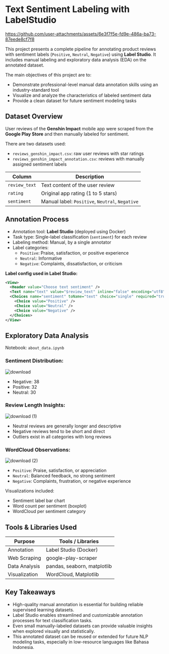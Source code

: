 # Text Sentiment Labeling with LabelStudio

https://github.com/user-attachments/assets/6e3f7f5e-fd9e-486a-ba73-87eede8cf7f8

This project presents a complete pipeline for annotating product reviews with sentiment labels (`Positive`, `Neutral`, `Negative`) using **Label Studio**. It includes manual labeling and exploratory data analysis (EDA) on the annotated dataset.

The main objectives of this project are to:
- Demonstrate professional-level manual data annotation skills using an industry-standard tool
- Visualize and analyze the characteristics of labeled sentiment data
- Provide a clean dataset for future sentiment modeling tasks

## Dataset Overview

User reviews of the **Genshin Impact** mobile app were scraped from the **Google Play Store** and then manually labeled for sentiment.

There are two datasets used:

- `reviews_genshin_impact.csv`: raw user reviews with star ratings
- `reviews_genshin_impact_annotation.csv`: reviews with manually assigned sentiment labels

| Column              | Description                              |
|---------------------|------------------------------------------|
| `review_text`       | Text content of the user review          |
| `rating`            | Original app rating (1 to 5 stars)       |
| `sentiment`         | Manual label: `Positive`, `Neutral`, `Negative` |

## Annotation Process

- Annotation tool: **Label Studio** (deployed using Docker)
- Task type: Single-label classification (`sentiment`) for each review
- Labeling method: Manual, by a single annotator
- Label categories:
  - `Positive`: Praise, satisfaction, or positive experience
  - `Neutral`: Informative
  - `Negative`: Complaints, dissatisfaction, or criticism

**Label config used in Label Studio:**

```xml
<View>
  <Header value="Choose text sentiment" />
  <Text name="text" value="$review_text" inline="false" encoding="utf8" />
  <Choices name="sentiment" toName="text" choice="single" required="true" layout="vertical">
    <Choice value="Positive" />
    <Choice value="Neutral" />
    <Choice value="Negative" />
  </Choices>
</View>
```
## Exploratory Data Analysis

Notebook: `about_data.ipynb`

### Sentiment Distribution:
![download](https://github.com/user-attachments/assets/0bb6caaa-f678-4dfe-80d9-d2bb49931c7e)

- Negative: 38
- Positive: 32
- Neutral: 30

### Review Length Insights:
![download (1)](https://github.com/user-attachments/assets/112a7b7e-2fa5-4881-ba49-c0849571be8a)

- Neutral reviews are generally longer and descriptive
- Negative reviews tend to be short and direct
- Outliers exist in all categories with long reviews

### WordCloud Observations:
![download (2)](https://github.com/user-attachments/assets/8e4c5b3d-ee28-4891-8038-ab914d8de6c0)

- `Positive`: Praise, satisfaction, or appreciation
- `Neutral`: Balanced feedback, no strong sentiment
- `Negative`: Complaints, frustration, or negative experience

Visualizations included:
- Sentiment label bar chart
- Word count per sentiment (boxplot)
- WordCloud per sentiment category

## Tools & Libraries Used

| Purpose              | Tools / Libraries                   |
|----------------------|-------------------------------------|
| Annotation           | Label Studio (Docker)               |
| Web Scraping         | google-play-scraper            |
| Data Analysis        | pandas, seaborn, matplotlib         |
| Visualization        | WordCloud, Matplotlib               |

## Key Takeaways

- High-quality manual annotation is essential for building reliable supervised learning datasets.
- Label Studio enables streamlined and customizable annotation processes for text classification tasks.
- Even small manually-labeled datasets can provide valuable insights when explored visually and statistically.
- This annotated dataset can be reused or extended for future NLP modeling tasks, especially in low-resource languages like Bahasa Indonesia.
